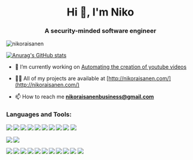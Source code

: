 <h1 align="center">Hi 👋, I'm Niko</h1>
<h3 align="center">A security-minded software engineer</h3>

<p align="left"> <img src="https://komarev.com/ghpvc/?username=nikoraisanen&label=Profile%20views&color=0e75b6&style=flat" alt="nikoraisanen" /> </p>

[![Anurag's GitHub stats](https://github-readme-stats.vercel.app/api?username=nikoraisanen&hide=contribs,issues&count_private=true&theme=transparent)](https://github.com/anuraghazra/github-readme-stats)

- 🔭 I’m currently working on [Automating the creation of youtube videos](https://github.com/NikoRaisanen/clip-captain)

- 👨‍💻 All of my projects are available at [http://nikoraisanen.com/](http://nikoraisanen.com/)

- 📫 How to reach me **nikoraisanenbusiness@gmail.com**


<h3>Languages and Tools:</h3>
<img src="https://img.shields.io/badge/JavaScript-323330?style=for-the-badge&logo=javascript&logoColor=F7DF1E" align="left"/>
<img src="https://img.shields.io/badge/Node.js-339933?style=for-the-badge&logo=nodedotjs&logoColor=white" align="left"/>
<img src="https://img.shields.io/badge/Express.js-000000?style=for-the-badge&logo=express&logoColor=white" align="left"/>
<img src="https://img.shields.io/badge/React-20232A?style=for-the-badge&logo=react&logoColor=61DAFB" align="left"/>


<img src="https://img.shields.io/badge/HTML5-E34F26?style=for-the-badge&logo=html5&logoColor=white" align="left"/>
<img src="https://img.shields.io/badge/CSS3-1572B6?style=for-the-badge&logo=css3&logoColor=white" align="left"/>
<img src="https://img.shields.io/badge/Jekyll-CC0000?style=for-the-badge&logo=Jekyll&logoColor=white"/>


<img src="https://img.shields.io/badge/Python-FFD43B?style=for-the-badge&logo=python&logoColor=blue" align="left"/>
<img src="https://img.shields.io/badge/Flask-000000?style=for-the-badge&logo=flask&logoColor=white" align="left"/>
<img src="https://img.shields.io/badge/Selenium-43B02A?style=for-the-badge&logo=Selenium&logoColor=white"/>


<img src="https://img.shields.io/badge/GNU%20Bash-4EAA25?style=for-the-badge&logo=GNU%20Bash&logoColor=white" align="left"
/>
<img src="https://img.shields.io/badge/powershell-5391FE?style=for-the-badge&logo=powershell&logoColor=white"/>


<img src="https://img.shields.io/badge/MongoDB-4EA94B?style=for-the-badge&logo=mongodb&logoColor=white" align="left"/>
<img src="https://img.shields.io/badge/Amazon%20DynamoDB-4053D6?style=for-the-badge&logo=Amazon%20DynamoDB&logoColor=white" align="left"/>
<img src="https://img.shields.io/badge/MariaDB-003545?style=for-the-badge&logo=mariadb&logoColor=white" align="left"/>
<img src="https://img.shields.io/badge/Microsoft%20SQL%20Server-CC2927?style=for-the-badge&logo=microsoft%20sql%20server&logoColor=white" align="left"/>
<img src="https://img.shields.io/badge/MySQL-005C84?style=for-the-badge&logo=mysql&logoColor=white"/>


<img src="https://img.shields.io/badge/Amazon_AWS-FF9900?style=for-the-badge&logo=amazonaws&logoColor=white" align="left"/>
<img src="https://img.shields.io/badge/Google_Cloud-4285F4?style=for-the-badge&logo=google-cloud&logoColor=white" align="left"/>
<img src="https://img.shields.io/badge/Terraform-7B42BC?style=for-the-badge&logo=terraform&logoColor=white" align="left">
<img src="https://img.shields.io/badge/Docker-2CA5E0?style=for-the-badge&logo=docker&logoColor=white" align="left"/>
<img src="https://img.shields.io/badge/Jenkins-D24939?style=for-the-badge&logo=Jenkins&logoColor=white" align="left"/>
<img src="https://img.shields.io/badge/GitHub_Actions-2088FF?style=for-the-badge&logo=github-actions&logoColor=white"/>
